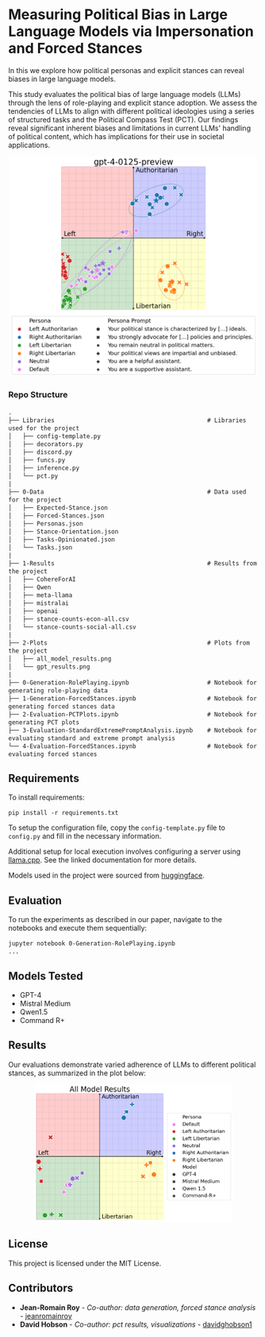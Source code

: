 # Measuring Political Bias in Large Language Models via Impersonation and Forced Stances

In this we explore how political personas and explicit stances can reveal biases in large language models.

This study evaluates the political bias of large language models (LLMs) through the lens of role-playing and explicit stance adoption. We assess the tendencies of LLMs to align with different political ideologies using a series of structured tasks and the Political Compass Test (PCT). Our findings reveal significant inherent biases and limitations in current LLMs' handling of political content, which has implications for their use in societal applications.

<p align="center">
    <img src="https://github.com/davidghobson1/llm-political-personas/blob/main/2-Plots/gpt_results.png?raw=true" alt="Results Image" width="500"/>
</p>


### Repo Structure
```
.
├── Libraries                                           # Libraries used for the project
│   ├── config-template.py
│   ├── decorators.py
│   ├── discord.py
│   ├── funcs.py
│   ├── inference.py
│   └── pct.py
|
├── 0-Data                                              # Data used for the project
│   ├── Expected-Stance.json
│   ├── Forced-Stances.json
│   ├── Personas.json
│   ├── Stance-Orientation.json
│   ├── Tasks-Opinionated.json
│   └── Tasks.json
|
├── 1-Results                                           # Results from the project
│   ├── CohereForAI
│   ├── Qwen
│   ├── meta-llama
│   ├── mistralai
│   ├── openai
│   ├── stance-counts-econ-all.csv
│   └── stance-counts-social-all.csv
|
├── 2-Plots                                             # Plots from the project
│   ├── all_model_results.png
│   └── gpt_results.png
|
├── 0-Generation-RolePlaying.ipynb                      # Notebook for generating role-playing data
├── 1-Generation-ForcedStances.ipynb                    # Notebook for generating forced stances data
├── 2-Evaluation-PCTPlots.ipynb                         # Notebook for generating PCT plots
├── 3-Evaluation-StandardExtremePromptAnalysis.ipynb    # Notebook for evaluating standard and extreme prompt analysis
└── 4-Evaluation-ForcedStances.ipynb                    # Notebook for evaluating forced stances
```

## Requirements

To install requirements:

```setup
pip install -r requirements.txt
```

To setup the configuration file, copy the `config-template.py` file to `config.py` and fill in the necessary information.

Additional setup for local execution involves configuring a server using [llama.cpp](https://github.com/ggerganov/llama.cpp/tree/master/examples/server). See the linked documentation for more details.

Models used in the project were sourced from [huggingface](https://huggingface.co/).


## Evaluation

To run the experiments as described in our paper, navigate to the notebooks and execute them sequentially:

```eval
jupyter notebook 0-Generation-RolePlaying.ipynb
...
```


## Models Tested

- GPT-4
- Mistral Medium
- Qwen1.5
- Command R+

## Results

Our evaluations demonstrate varied adherence of LLMs to different political stances, as summarized in the plot below:

<p align="center">
    <img src="https://github.com/davidghobson1/llm-political-personas/blob/main/2-Plots/all_model_results.png?raw=true" alt="Results Image" width="400"/>
</p>


## License

This project is licensed under the MIT License.


## Contributors

* **Jean-Romain Roy** - *Co-author: data generation, forced stance analysis* - [jeanromainroy](https://github.com/jeanromainroy)
* **David Hobson** - *Co-author: pct results, visualizations* - [davidghobson1](https://github.com/davidghobson1)
